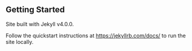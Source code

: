 ## Getting Started

Site built with Jekyll v4.0.0.

Follow the quickstart instructions at https://jekyllrb.com/docs/ to run the site locally.
